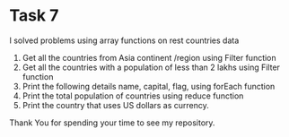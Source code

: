 # Task 7

I solved problems using array functions on rest countries data

 1. Get all the countries from Asia continent /region using Filter function
 2. Get all the countries with a population of less than 2 lakhs using Filter function
 3. Print the following details name, capital, flag, using forEach function
 4. Print the total population of countries using reduce function
 5. Print the country that uses US dollars as currency.

Thank You for spending your time to see my repository.
